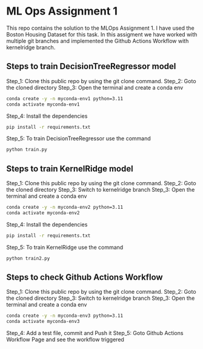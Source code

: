 # ML Ops Assignment 1 
This repo contains the solution to the MLOps Assignment 1. I have used the Boston Housing Dataset for this task.
In this assigment we have worked with multiple git branches and implemented the Github Actions Workflow with kernelridge branch.

## Steps to train DecisionTreeRegressor model

Step_1: Clone this public repo by using the git clone command.
Step_2: Goto the cloned directory
Step_3: Open the terminal and create a conda env
```bash
conda create -y -n myconda-env1 python=3.11
conda activate myconda-env1
```
Step_4: Install the dependencies
```bash
pip install -r requirements.txt
```
Step_5: To train DecisionTreeRegressor use the command
```bash
python train.py
```

## Steps to train KernelRidge model

Step_1: Clone this public repo by using the git clone command.
Step_2: Goto the cloned directory
Step_3: Switch to kernelridge branch
Step_3: Open the terminal and create a conda env
```bash
conda create -y -n myconda-env2 python=3.11
conda activate myconda-env2
```
Step_4: Install the dependencies
```bash
pip install -r requirements.txt
```
Step_5: To train KernelRidge use the command
```bash
python train2.py
```

## Steps to check Github Actions Workflow

Step_1: Clone this public repo by using the git clone command.
Step_2: Goto the cloned directory
Step_3: Switch to kernelridge branch
Step_3: Open the terminal and create a conda env
```bash
conda create -y -n myconda-env3 python=3.11
conda activate myconda-env3
```
Step_4: Add a test file, commit and Push it
Step_5: Goto Github Actions Workflow Page and see the workflow triggered